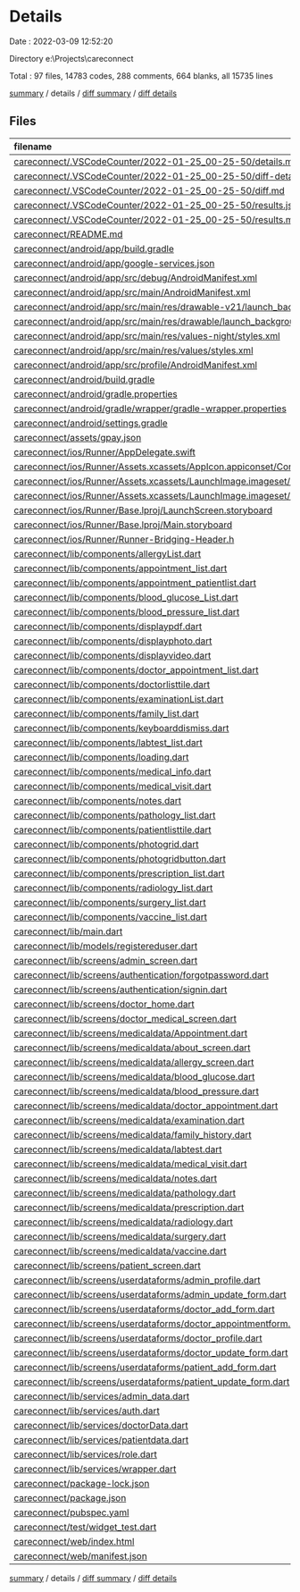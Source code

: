 # Details

Date : 2022-03-09 12:52:20

Directory e:\Projects\careconnect

Total : 97 files,  14783 codes, 288 comments, 664 blanks, all 15735 lines

[summary](results.md) / details / [diff summary](diff.md) / [diff details](diff-details.md)

## Files
| filename | language | code | comment | blank | total |
| :--- | :--- | ---: | ---: | ---: | ---: |
| [careconnect/.VSCodeCounter/2022-01-25_00-25-50/details.md](/careconnect/.VSCodeCounter/2022-01-25_00-25-50/details.md) | Markdown | 86 | 0 | 6 | 92 |
| [careconnect/.VSCodeCounter/2022-01-25_00-25-50/diff-details.md](/careconnect/.VSCodeCounter/2022-01-25_00-25-50/diff-details.md) | Markdown | 9 | 0 | 6 | 15 |
| [careconnect/.VSCodeCounter/2022-01-25_00-25-50/diff.md](/careconnect/.VSCodeCounter/2022-01-25_00-25-50/diff.md) | Markdown | 12 | 0 | 7 | 19 |
| [careconnect/.VSCodeCounter/2022-01-25_00-25-50/results.json](/careconnect/.VSCodeCounter/2022-01-25_00-25-50/results.json) | JSON | 1 | 0 | 0 | 1 |
| [careconnect/.VSCodeCounter/2022-01-25_00-25-50/results.md](/careconnect/.VSCodeCounter/2022-01-25_00-25-50/results.md) | Markdown | 52 | 0 | 7 | 59 |
| [careconnect/README.md](/careconnect/README.md) | Markdown | 10 | 0 | 7 | 17 |
| [careconnect/android/app/build.gradle](/careconnect/android/app/build.gradle) | Groovy | 57 | 3 | 11 | 71 |
| [careconnect/android/app/google-services.json](/careconnect/android/app/google-services.json) | JSON | 40 | 0 | 0 | 40 |
| [careconnect/android/app/src/debug/AndroidManifest.xml](/careconnect/android/app/src/debug/AndroidManifest.xml) | XML | 4 | 3 | 1 | 8 |
| [careconnect/android/app/src/main/AndroidManifest.xml](/careconnect/android/app/src/main/AndroidManifest.xml) | XML | 30 | 15 | 2 | 47 |
| [careconnect/android/app/src/main/res/drawable-v21/launch_background.xml](/careconnect/android/app/src/main/res/drawable-v21/launch_background.xml) | XML | 4 | 7 | 2 | 13 |
| [careconnect/android/app/src/main/res/drawable/launch_background.xml](/careconnect/android/app/src/main/res/drawable/launch_background.xml) | XML | 4 | 7 | 2 | 13 |
| [careconnect/android/app/src/main/res/values-night/styles.xml](/careconnect/android/app/src/main/res/values-night/styles.xml) | XML | 9 | 9 | 1 | 19 |
| [careconnect/android/app/src/main/res/values/styles.xml](/careconnect/android/app/src/main/res/values/styles.xml) | XML | 9 | 11 | 2 | 22 |
| [careconnect/android/app/src/profile/AndroidManifest.xml](/careconnect/android/app/src/profile/AndroidManifest.xml) | XML | 4 | 3 | 1 | 8 |
| [careconnect/android/build.gradle](/careconnect/android/build.gradle) | Groovy | 29 | 0 | 5 | 34 |
| [careconnect/android/gradle.properties](/careconnect/android/gradle.properties) | Properties | 3 | 1 | 1 | 5 |
| [careconnect/android/gradle/wrapper/gradle-wrapper.properties](/careconnect/android/gradle/wrapper/gradle-wrapper.properties) | Properties | 5 | 1 | 1 | 7 |
| [careconnect/android/settings.gradle](/careconnect/android/settings.gradle) | Groovy | 8 | 0 | 4 | 12 |
| [careconnect/assets/gpay.json](/careconnect/assets/gpay.json) | JSON | 37 | 0 | 0 | 37 |
| [careconnect/ios/Runner/AppDelegate.swift](/careconnect/ios/Runner/AppDelegate.swift) | Swift | 12 | 0 | 2 | 14 |
| [careconnect/ios/Runner/Assets.xcassets/AppIcon.appiconset/Contents.json](/careconnect/ios/Runner/Assets.xcassets/AppIcon.appiconset/Contents.json) | JSON | 1 | 0 | 0 | 1 |
| [careconnect/ios/Runner/Assets.xcassets/LaunchImage.imageset/Contents.json](/careconnect/ios/Runner/Assets.xcassets/LaunchImage.imageset/Contents.json) | JSON | 23 | 0 | 1 | 24 |
| [careconnect/ios/Runner/Assets.xcassets/LaunchImage.imageset/README.md](/careconnect/ios/Runner/Assets.xcassets/LaunchImage.imageset/README.md) | Markdown | 3 | 0 | 2 | 5 |
| [careconnect/ios/Runner/Base.lproj/LaunchScreen.storyboard](/careconnect/ios/Runner/Base.lproj/LaunchScreen.storyboard) | XML | 36 | 1 | 1 | 38 |
| [careconnect/ios/Runner/Base.lproj/Main.storyboard](/careconnect/ios/Runner/Base.lproj/Main.storyboard) | XML | 25 | 1 | 1 | 27 |
| [careconnect/ios/Runner/Runner-Bridging-Header.h](/careconnect/ios/Runner/Runner-Bridging-Header.h) | C++ | 1 | 0 | 1 | 2 |
| [careconnect/lib/components/allergyList.dart](/careconnect/lib/components/allergyList.dart) | Dart | 47 | 0 | 3 | 50 |
| [careconnect/lib/components/appointment_list.dart](/careconnect/lib/components/appointment_list.dart) | Dart | 205 | 0 | 9 | 214 |
| [careconnect/lib/components/appointment_patientlist.dart](/careconnect/lib/components/appointment_patientlist.dart) | Dart | 302 | 3 | 6 | 311 |
| [careconnect/lib/components/blood_glucose_List.dart](/careconnect/lib/components/blood_glucose_List.dart) | Dart | 69 | 1 | 3 | 73 |
| [careconnect/lib/components/blood_pressure_list.dart](/careconnect/lib/components/blood_pressure_list.dart) | Dart | 91 | 0 | 6 | 97 |
| [careconnect/lib/components/displaypdf.dart](/careconnect/lib/components/displaypdf.dart) | Dart | 62 | 0 | 6 | 68 |
| [careconnect/lib/components/displayphoto.dart](/careconnect/lib/components/displayphoto.dart) | Dart | 39 | 1 | 3 | 43 |
| [careconnect/lib/components/displayvideo.dart](/careconnect/lib/components/displayvideo.dart) | Dart | 66 | 0 | 8 | 74 |
| [careconnect/lib/components/doctor_appointment_list.dart](/careconnect/lib/components/doctor_appointment_list.dart) | Dart | 64 | 7 | 5 | 76 |
| [careconnect/lib/components/doctorlisttile.dart](/careconnect/lib/components/doctorlisttile.dart) | Dart | 57 | 5 | 5 | 67 |
| [careconnect/lib/components/examinationList.dart](/careconnect/lib/components/examinationList.dart) | Dart | 235 | 0 | 6 | 241 |
| [careconnect/lib/components/family_list.dart](/careconnect/lib/components/family_list.dart) | Dart | 55 | 0 | 5 | 60 |
| [careconnect/lib/components/keyboarddismiss.dart](/careconnect/lib/components/keyboarddismiss.dart) | Dart | 19 | 0 | 3 | 22 |
| [careconnect/lib/components/labtest_list.dart](/careconnect/lib/components/labtest_list.dart) | Dart | 127 | 0 | 5 | 132 |
| [careconnect/lib/components/loading.dart](/careconnect/lib/components/loading.dart) | Dart | 17 | 1 | 4 | 22 |
| [careconnect/lib/components/medical_info.dart](/careconnect/lib/components/medical_info.dart) | Dart | 113 | 0 | 7 | 120 |
| [careconnect/lib/components/medical_visit.dart](/careconnect/lib/components/medical_visit.dart) | Dart | 80 | 0 | 7 | 87 |
| [careconnect/lib/components/notes.dart](/careconnect/lib/components/notes.dart) | Dart | 111 | 0 | 5 | 116 |
| [careconnect/lib/components/pathology_list.dart](/careconnect/lib/components/pathology_list.dart) | Dart | 136 | 0 | 5 | 141 |
| [careconnect/lib/components/patientlisttile.dart](/careconnect/lib/components/patientlisttile.dart) | Dart | 62 | 7 | 6 | 75 |
| [careconnect/lib/components/photogrid.dart](/careconnect/lib/components/photogrid.dart) | Dart | 232 | 1 | 7 | 240 |
| [careconnect/lib/components/photogridbutton.dart](/careconnect/lib/components/photogridbutton.dart) | Dart | 84 | 7 | 5 | 96 |
| [careconnect/lib/components/prescription_list.dart](/careconnect/lib/components/prescription_list.dart) | Dart | 143 | 0 | 5 | 148 |
| [careconnect/lib/components/radiology_list.dart](/careconnect/lib/components/radiology_list.dart) | Dart | 137 | 0 | 6 | 143 |
| [careconnect/lib/components/surgery_list.dart](/careconnect/lib/components/surgery_list.dart) | Dart | 143 | 1 | 6 | 150 |
| [careconnect/lib/components/vaccine_list.dart](/careconnect/lib/components/vaccine_list.dart) | Dart | 52 | 0 | 4 | 56 |
| [careconnect/lib/main.dart](/careconnect/lib/main.dart) | Dart | 126 | 27 | 16 | 169 |
| [careconnect/lib/models/registereduser.dart](/careconnect/lib/models/registereduser.dart) | Dart | 16 | 3 | 5 | 24 |
| [careconnect/lib/screens/admin_screen.dart](/careconnect/lib/screens/admin_screen.dart) | Dart | 166 | 0 | 8 | 174 |
| [careconnect/lib/screens/authentication/forgotpassword.dart](/careconnect/lib/screens/authentication/forgotpassword.dart) | Dart | 102 | 4 | 9 | 115 |
| [careconnect/lib/screens/authentication/signin.dart](/careconnect/lib/screens/authentication/signin.dart) | Dart | 174 | 5 | 6 | 185 |
| [careconnect/lib/screens/doctor_home.dart](/careconnect/lib/screens/doctor_home.dart) | Dart | 110 | 0 | 7 | 117 |
| [careconnect/lib/screens/doctor_medical_screen.dart](/careconnect/lib/screens/doctor_medical_screen.dart) | Dart | 45 | 1 | 5 | 51 |
| [careconnect/lib/screens/medicaldata/Appointment.dart](/careconnect/lib/screens/medicaldata/Appointment.dart) | Dart | 360 | 2 | 8 | 370 |
| [careconnect/lib/screens/medicaldata/about_screen.dart](/careconnect/lib/screens/medicaldata/about_screen.dart) | Dart | 206 | 0 | 9 | 215 |
| [careconnect/lib/screens/medicaldata/allergy_screen.dart](/careconnect/lib/screens/medicaldata/allergy_screen.dart) | Dart | 197 | 1 | 8 | 206 |
| [careconnect/lib/screens/medicaldata/blood_glucose.dart](/careconnect/lib/screens/medicaldata/blood_glucose.dart) | Dart | 301 | 0 | 9 | 310 |
| [careconnect/lib/screens/medicaldata/blood_pressure.dart](/careconnect/lib/screens/medicaldata/blood_pressure.dart) | Dart | 276 | 0 | 9 | 285 |
| [careconnect/lib/screens/medicaldata/doctor_appointment.dart](/careconnect/lib/screens/medicaldata/doctor_appointment.dart) | Dart | 85 | 1 | 6 | 92 |
| [careconnect/lib/screens/medicaldata/examination.dart](/careconnect/lib/screens/medicaldata/examination.dart) | Dart | 618 | 0 | 11 | 629 |
| [careconnect/lib/screens/medicaldata/family_history.dart](/careconnect/lib/screens/medicaldata/family_history.dart) | Dart | 162 | 0 | 7 | 169 |
| [careconnect/lib/screens/medicaldata/labtest.dart](/careconnect/lib/screens/medicaldata/labtest.dart) | Dart | 448 | 0 | 9 | 457 |
| [careconnect/lib/screens/medicaldata/medical_visit.dart](/careconnect/lib/screens/medicaldata/medical_visit.dart) | Dart | 271 | 0 | 9 | 280 |
| [careconnect/lib/screens/medicaldata/notes.dart](/careconnect/lib/screens/medicaldata/notes.dart) | Dart | 266 | 0 | 9 | 275 |
| [careconnect/lib/screens/medicaldata/pathology.dart](/careconnect/lib/screens/medicaldata/pathology.dart) | Dart | 441 | 2 | 10 | 453 |
| [careconnect/lib/screens/medicaldata/prescription.dart](/careconnect/lib/screens/medicaldata/prescription.dart) | Dart | 532 | 1 | 10 | 543 |
| [careconnect/lib/screens/medicaldata/radiology.dart](/careconnect/lib/screens/medicaldata/radiology.dart) | Dart | 409 | 1 | 9 | 419 |
| [careconnect/lib/screens/medicaldata/surgery.dart](/careconnect/lib/screens/medicaldata/surgery.dart) | Dart | 405 | 1 | 11 | 417 |
| [careconnect/lib/screens/medicaldata/vaccine.dart](/careconnect/lib/screens/medicaldata/vaccine.dart) | Dart | 227 | 0 | 9 | 236 |
| [careconnect/lib/screens/patient_screen.dart](/careconnect/lib/screens/patient_screen.dart) | Dart | 36 | 0 | 6 | 42 |
| [careconnect/lib/screens/userdataforms/admin_profile.dart](/careconnect/lib/screens/userdataforms/admin_profile.dart) | Dart | 193 | 0 | 8 | 201 |
| [careconnect/lib/screens/userdataforms/admin_update_form.dart](/careconnect/lib/screens/userdataforms/admin_update_form.dart) | Dart | 583 | 8 | 15 | 606 |
| [careconnect/lib/screens/userdataforms/doctor_add_form.dart](/careconnect/lib/screens/userdataforms/doctor_add_form.dart) | Dart | 683 | 11 | 11 | 705 |
| [careconnect/lib/screens/userdataforms/doctor_appointmentform.dart](/careconnect/lib/screens/userdataforms/doctor_appointmentform.dart) | Dart | 269 | 1 | 12 | 282 |
| [careconnect/lib/screens/userdataforms/doctor_profile.dart](/careconnect/lib/screens/userdataforms/doctor_profile.dart) | Dart | 196 | 0 | 8 | 204 |
| [careconnect/lib/screens/userdataforms/doctor_update_form.dart](/careconnect/lib/screens/userdataforms/doctor_update_form.dart) | Dart | 753 | 10 | 16 | 779 |
| [careconnect/lib/screens/userdataforms/patient_add_form.dart](/careconnect/lib/screens/userdataforms/patient_add_form.dart) | Dart | 588 | 9 | 11 | 608 |
| [careconnect/lib/screens/userdataforms/patient_update_form.dart](/careconnect/lib/screens/userdataforms/patient_update_form.dart) | Dart | 648 | 9 | 12 | 669 |
| [careconnect/lib/services/admin_data.dart](/careconnect/lib/services/admin_data.dart) | Dart | 86 | 0 | 8 | 94 |
| [careconnect/lib/services/auth.dart](/careconnect/lib/services/auth.dart) | Dart | 126 | 5 | 14 | 145 |
| [careconnect/lib/services/doctorData.dart](/careconnect/lib/services/doctorData.dart) | Dart | 323 | 7 | 25 | 355 |
| [careconnect/lib/services/patientdata.dart](/careconnect/lib/services/patientdata.dart) | Dart | 637 | 9 | 56 | 702 |
| [careconnect/lib/services/role.dart](/careconnect/lib/services/role.dart) | Dart | 39 | 1 | 7 | 47 |
| [careconnect/lib/services/wrapper.dart](/careconnect/lib/services/wrapper.dart) | Dart | 47 | 2 | 6 | 55 |
| [careconnect/package-lock.json](/careconnect/package-lock.json) | JSON | 260 | 0 | 1 | 261 |
| [careconnect/package.json](/careconnect/package.json) | JSON | 5 | 0 | 1 | 6 |
| [careconnect/pubspec.yaml](/careconnect/pubspec.yaml) | YAML | 43 | 46 | 21 | 110 |
| [careconnect/test/widget_test.dart](/careconnect/test/widget_test.dart) | Dart | 14 | 10 | 7 | 31 |
| [careconnect/web/index.html](/careconnect/web/index.html) | HTML | 26 | 15 | 5 | 46 |
| [careconnect/web/manifest.json](/careconnect/web/manifest.json) | JSON | 23 | 0 | 1 | 24 |

[summary](results.md) / details / [diff summary](diff.md) / [diff details](diff-details.md)